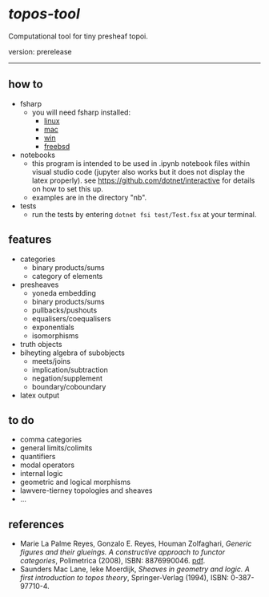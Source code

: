 # _topos-tool_
Computational tool for tiny presheaf topoi.

version: prerelease

---

## how to
- fsharp
  - you will need fsharp installed:
    - [linux](https://fsharp.org/use/linux/)
    - [mac](https://fsharp.org/use/mac/)
    - [win](https://fsharp.org/use/windows/)
    - [freebsd](https://fsharp.org/use/freebsd/)
- notebooks
  - this program is intended to be used in .ipynb notebook files within visual studio code (jupyter also works but it does not display the latex properly). see https://github.com/dotnet/interactive for details on how to set this up.
  - examples are in the directory "nb".
- tests
  - run the tests by entering `dotnet fsi test/Test.fsx` at your terminal.

## features
- categories
  - binary products/sums
  - category of elements
- presheaves
  - yoneda embedding
  - binary products/sums
  - pullbacks/pushouts
  - equalisers/coequalisers
  - exponentials
  - isomorphisms
- truth objects
- biheyting algebra of subobjects
  - meets/joins
  - implication/subtraction
  - negation/supplement
  - boundary/coboundary
- latex output

## to do
- comma categories
- general limits/colimits
- quantifiers
- modal operators
- internal logic
- geometric and logical morphisms
- lawvere-tierney topologies and sheaves
- ...


## references
- Marie La Palme Reyes, Gonzalo E. Reyes, Houman Zolfaghari, _Generic figures and their glueings. A constructive approach to functor categories_, Polimetrica (2008), ISBN: 8876990046. [pdf](https://marieetgonzalo.files.wordpress.com/2004/06/generic-figures.pdf).
- Saunders Mac Lane, Ieke Moerdijk, _Sheaves in geometry and logic. A first introduction to topos theory_, Springer-Verlag (1994), ISBN: 0-387-97710-4.
